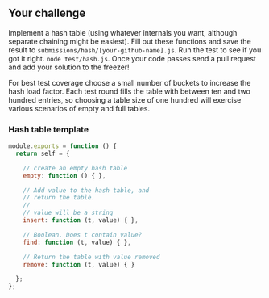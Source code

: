## Your challenge

Implement a hash table (using whatever internals you want, although
separate chaining might be easiest). Fill out these functions and
save the result to `submissions/hash/[your-github-name].js`.  Run
the test to see if you got it right. `node test/hash.js`. Once your
code passes send a pull request and add your solution to the freezer!

For best test coverage choose a small number of buckets to increase
the hash load factor. Each test round fills the table with between
ten and two hundred entries, so choosing a table size of one hundred
will exercise various scenarios of empty and full tables.

### Hash table template

```js
module.exports = function () {
  return self = {

    // create an empty hash table
    empty: function () { },

    // Add value to the hash table, and
    // return the table.
    //
    // value will be a string
    insert: function (t, value) { },

    // Boolean. Does t contain value?
    find: function (t, value) { },

    // Return the table with value removed
    remove: function (t, value) { }

  };
};
```
